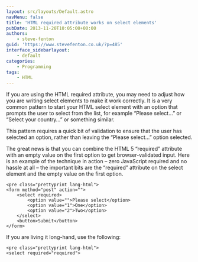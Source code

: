 ```yaml
---
layout: src/layouts/Default.astro
navMenu: false
title: 'HTML required attribute works on select elements'
pubDate: 2013-11-20T10:05:00+00:00
authors:
    - steve-fenton
guid: 'https://www.stevefenton.co.uk/?p=485'
interface_sidebarlayout:
    - default
categories:
    - Programming
tags:
    - HTML
---
```


If you are using the HTML required attribute, you may need to adjust how you are writing select elements to make it work correctly. It is a very common pattern to start your HTML select element with an option that prompts the user to select from the list, for example “Please select…” or “Select your country…” or something similar.

This pattern requires a quick bit of validation to ensure that the user has selected an option, rather than leaving the “Please select…” option selected.

The great news is that you can combine the HTML 5 “required” attribute with an empty value on the first option to get browser-validated input. Here is an example of the technique in action – zero JavaScript required and no hassle at all – the important bits are the “required” attribute on the select element and the empty value on the first option.

```
<pre class="prettyprint lang-html">
<form method="post" action="">
    <select required>
        <option value="">Please select</option>
        <option value="1">One</option>
        <option value="2">Two</option>
    </select>
    <button>Submit</button>
</form>
```
If you are living it long-hand, use the following:

```
<pre class="prettyprint lang-html">
<select required="required">
```